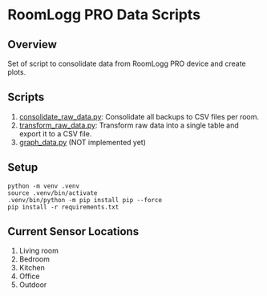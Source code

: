 # RoomLogg PRO Data Scripts

## Overview

Set of script to consolidate data from RoomLogg PRO device and create plots.

## Scripts

1. [consolidate_raw_data.py](consolidate_raw_data.md): Consolidate all backups to CSV files per room.
1. [transform_raw_data.py](transform_raw_data.md): Transform raw data into a single table and export it to a CSV file.
1. [graph_data.py](graph_data.md) (NOT implemented yet)

## Setup

```shell
python -m venv .venv
source .venv/bin/activate
.venv/bin/python -m pip install pip --force
pip install -r requirements.txt
```

## Current Sensor Locations

1. Living room
1. Bedroom
1. Kitchen
1. Office
1. Outdoor
